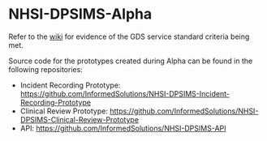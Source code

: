 # NHSI-DPSIMS-Alpha
Refer to the [wiki](https://github.com/InformedSolutions/NHSI-DPSIMS-Alpha/wiki) for evidence of the GDS service standard criteria being met.

Source code for the prototypes created during Alpha can be found in the following repositories:
* Incident Recording Prototype: https://github.com/InformedSolutions/NHSI-DPSIMS-Incident-Recording-Prototype
* Clinical Review Prototype: https://github.com/InformedSolutions/NHSI-DPSIMS-Clinical-Review-Prototype
* API: https://github.com/InformedSolutions/NHSI-DPSIMS-API